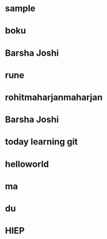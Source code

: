 # sample

# boku

# Barsha Joshi

# rune
# rohitmaharjanmaharjan


# Barsha Joshi

# today learning git

# helloworld

# ma

# du

# HIEP